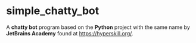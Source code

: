 # simple_chatty_bot

A **chatty bot** program based on the **Python** project with the same name by **JetBrains Academy** found at https://hyperskill.org/.
